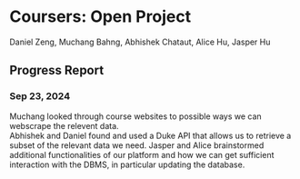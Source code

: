 # Coursers: Open Project

Daniel Zeng, Muchang Bahng, Abhishek Chataut, Alice Hu, Jasper Hu 

## Progress Report 

### Sep 23, 2024

Muchang looked through course websites to possible ways we can webscrape the relevent data.   
Abhishek and Daniel found and used a Duke API that allows us to retrieve a subset of the relevant data we need. 
Jasper and Alice brainstormed additional functionalities of our platform and how we can get sufficient interaction with the DBMS, in particular updating the database. 

